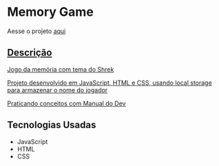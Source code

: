 # Memory Game

<p>Aesse o projeto  <a href="https://natanignacioalves.github.io/memory-game/" target="_blank" class="externo">aqui</p>

<h2>Descrição</h2>

<p> Jogo da memória com tema do Shrek  </p>
<p>Projeto desenvolvido em JavaScript, HTML e CSS, usando local storage para armazenar o nome do jogador</p>
<p>Praticando conceitos com <a href="https://www.youtube.com/c/ManualdoDev">Manual do Dev </a>  </p>

<h2>Tecnologias Usadas</h2>

<ul>
  <li>JavaScript</li> 
  <li> HTML</li>
  <li> CSS</li>
</ul>
             
